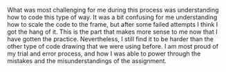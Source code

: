 What was most challenging for me during this process was understanding how to code this type of way. It was a bit confusing for me understanding how to scale the code to the frame, but after some failed attempts I think I got the hang of it. This is the part that makes more sense to me now that I have gotten the practice. Nevertheless, I still find it to be harder than the other type of code drawing that we were using before. I am most proud of my trial and error process, and how I was able to power through the mistakes and the misunderstandings of the assignment. 
